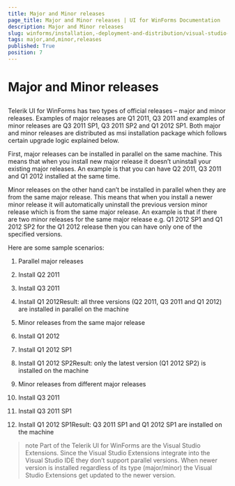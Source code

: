 ```yaml
---
title: Major and Minor releases
page_title: Major and Minor releases | UI for WinForms Documentation
description: Major and Minor releases
slug: winforms/installation,-deployment-and-distribution/visual-studio-extensions/major-and-minor-releases
tags: major,and,minor,releases
published: True
position: 7
---
```


# Major and Minor releases



## 

Telerik UI for WinForms has two types of official releases –
          major and minor releases. Examples of major releases are Q1 2011, Q3 2011
          and examples of minor releases are Q3 2011 SP1, Q3 2011 SP2 and Q1 2012 SP1.
          Both major and minor releases are distributed as msi installation package
          which follows certain upgrade logic explained below.
        

First, major releases can be installed in parallel on the same machine.
          This means that when you install new major release it doesn’t uninstall
          your existing major releases. An example is that you can have Q2 2011, Q3 2011
          and Q1 2012 installed at the same time.
        

Minor releases on the other hand can’t be installed in parallel when they
          are from the same major release. This means that when you install a newer
          minor release it will automatically uninstall the previous version minor
          release which is from the same major release. An example is that if
          there are two minor releases for the same major release e.g.
          Q1 2012 SP1 and Q1 2012 SP2 for the Q1 2012 release then you can have
          only one of the specified versions.
        

Here are some sample scenarios:

1. Parallel major releases

1. Install Q2 2011

1. Install Q3 2011

1. Install Q1 2012Result: all three versions (Q2 2011, Q3 2011 and Q1 2012)
                  are installed in parallel on the machine
                

1. Minor releases from the same major release

1. Install Q1 2012

1. Install Q1 2012 SP1

1. Install Q1 2012 SP2Result: only the latest version (Q1 2012 SP2) is installed on the machine
                

1. Minor releases from different major releases

1. Install Q3 2011

1. Install Q3 2011 SP1

1. Install Q1 2012 SP1Result: Q3 2011 SP1 and Q1 2012 SP1 are installed on the machine
                

>note Part of the Telerik UI for WinForms are the Visual Studio Extensions.
            Since the Visual Studio Extensions integrate into the Visual Studio IDE
            they don’t support parallel versions. When newer version is installed
            regardless of its type (major/minor) the Visual Studio Extensions get
            updated to the newer version.
>


